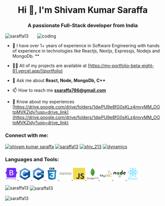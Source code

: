
<h1 align="center">Hi 👋, I'm Shivam Kumar Saraffa</h1>
<h3 align="center">A passionate Full-Stack developer from India</h3>


<img align="right" alt="coding" width="400" src="https://user-images.githubusercontent.com/55389276/140866485-8fb1c876-9a8f-4d6a-98dc-08c4981eaf70.gif" ></img>

<p align="left"> <img src="https://komarev.com/ghpvc/?username=saraffa13&label=Profile%20views&color=0e75b6&style=flat" alt="saraffa13 " /> </p>

- 🌱 I have over 1+ years of experience in Software Engineering with hands of experience in technologies like Reactjs, Nextjs, Expressjs, Nodejs and MongoDb. **

- 👨‍💻 All of my projects are available at [https://my-portfolio-beta-eight-81.vercel.app/](portfolio)

- 💬 Ask me about **React, Node, MongoDb, C++**

- 📫 How to reach me **ssaraffa786@gmail.com**

- 📄 Know about my experiences [https://drive.google.com/drive/folders/1dwPU9e8fG0sKLz4mvyMM_OOtpMVKZjdy?usp=drive_link](https://drive.google.com/drive/folders/1dwPU9e8fG0sKLz4mvyMM_OOtpMVKZjdy?usp=drive_link)

<h3 align="left">Connect with me:</h3>
<p align="left">
<a href="https://linkedin.com/in/shivam kumar saraffa" target="blank"><img align="center" src="https://raw.githubusercontent.com/rahuldkjain/github-profile-readme-generator/master/src/images/icons/Social/linked-in-alt.svg" alt="shivam kumar saraffa" height="30" width="40" /></a>
<a href="https://instagram.com/saraffa13" target="blank"><img align="center" src="https://raw.githubusercontent.com/rahuldkjain/github-profile-readme-generator/master/src/images/icons/Social/instagram.svg" alt="saraffa13" height="30" width="40" /></a>
<a href="https://codeforces.com/profile/shiv13" target="blank"><img align="center" src="https://cdn.jsdelivr.net/npm/simple-icons@3.1.0/icons/codechef.svg" alt="shiv_213" height="30" width="40" /></a>
<a href="https://auth.geeksforgeeks.org/user/dynamics" target="blank"><img align="center" src="https://raw.githubusercontent.com/rahuldkjain/github-profile-readme-generator/master/src/images/icons/Social/geeks-for-geeks.svg" alt="dynamics" height="30" width="40" /></a>
</p>

<h3 align="left">Languages and Tools:</h3>
<p align="left"> <a href="https://getbootstrap.com" target="_blank" rel="noreferrer"> <img src="https://raw.githubusercontent.com/devicons/devicon/master/icons/bootstrap/bootstrap-plain-wordmark.svg" alt="bootstrap" width="40" height="40"/> </a> <a href="https://www.cprogramming.com/" target="_blank" rel="noreferrer"> <img src="https://raw.githubusercontent.com/devicons/devicon/master/icons/c/c-original.svg" alt="c" width="40" height="40"/> </a> <a href="https://www.w3schools.com/cpp/" target="_blank" rel="noreferrer"> <img src="https://raw.githubusercontent.com/devicons/devicon/master/icons/cplusplus/cplusplus-original.svg" alt="cplusplus" width="40" height="40"/> </a> <a href="https://www.w3schools.com/css/" target="_blank" rel="noreferrer"> <img src="https://raw.githubusercontent.com/devicons/devicon/master/icons/css3/css3-original-wordmark.svg" alt="css3" width="40" height="40"/> </a> <a href="https://expressjs.com" target="_blank" rel="noreferrer"> <img src="https://raw.githubusercontent.com/devicons/devicon/master/icons/express/express-original-wordmark.svg" alt="express" width="40" height="40"/> </a> <a href="https://developer.mozilla.org/en-US/docs/Web/JavaScript" target="_blank" rel="noreferrer"> <img src="https://raw.githubusercontent.com/devicons/devicon/master/icons/javascript/javascript-original.svg" alt="javascript" width="40" height="40"/> </a> <a href="https://www.mongodb.com/" target="_blank" rel="noreferrer"> <img src="https://raw.githubusercontent.com/devicons/devicon/master/icons/mongodb/mongodb-original-wordmark.svg" alt="mongodb" width="40" height="40"/> </a> <a href="https://www.mysql.com/" target="_blank" rel="noreferrer"> <img src="https://raw.githubusercontent.com/devicons/devicon/master/icons/mysql/mysql-original-wordmark.svg" alt="mysql" width="40" height="40"/> </a> <a href="https://nodejs.org" target="_blank" rel="noreferrer"> <img src="https://raw.githubusercontent.com/devicons/devicon/master/icons/nodejs/nodejs-original-wordmark.svg" alt="nodejs" width="40" height="40"/> </a> <a href="https://reactjs.org/" target="_blank" rel="noreferrer"> <img src="https://raw.githubusercontent.com/devicons/devicon/master/icons/react/react-original-wordmark.svg" alt="react" width="40" height="40"/> </a> </p>

<p><img align="left" src="https://github-readme-stats.vercel.app/api/top-langs?username=saraffa13&show_icons=true&locale=en&layout=compact" alt="saraffa13" /></p>

<p>&nbsp;<img align="center" src="https://github-readme-stats.vercel.app/api?username=saraffa13&show_icons=true&locale=en" alt="saraffa13" /></p>

<p><img align="center" src="https://github-readme-streak-stats.herokuapp.com/?user=saraffa13&" alt="saraffa13" /></p>
